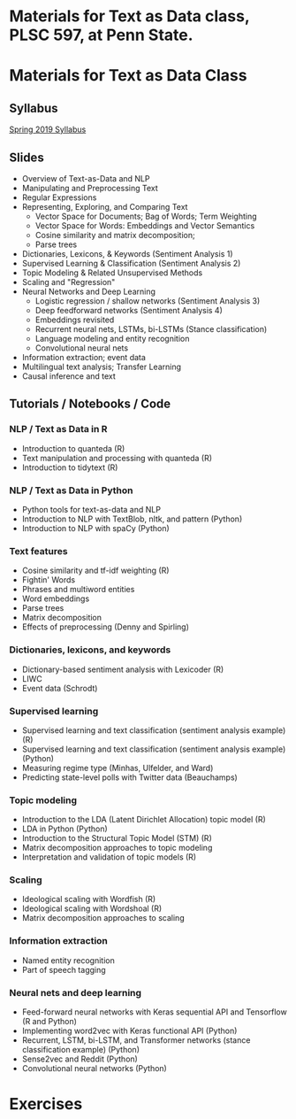 # Materials for Text as Data class, PLSC 597, at Penn State.

# Materials for Text as Data Class

## Syllabus

[Spring 2019 Syllabus](https://burtmonroe.github.io/TextAsDataCourse/TADASyllabus-Spring2019.pdf)

## Slides
 * Overview of Text-as-Data and NLP
 * Manipulating and Preprocessing Text
 * Regular Expressions
 * Representing, Exploring, and Comparing Text
     * Vector Space for Documents; Bag of Words; Term Weighting
     * Vector Space for Words: Embeddings and Vector Semantics
     * Cosine similarity and matrix decomposition;
     * Parse trees
 * Dictionaries, Lexicons, & Keywords (Sentiment Analysis 1)
 * Supervised Learning & Classification (Sentiment Analysis 2)
 * Topic Modeling & Related Unsupervised Methods
 * Scaling and "Regression"
 * Neural Networks and Deep Learning
     * Logistic regression / shallow networks (Sentiment Analysis 3)
     * Deep feedforward networks (Sentiment Analysis 4)
     * Embeddings revisited
     * Recurrent neural nets, LSTMs, bi-LSTMs (Stance classification)
     * Language modeling and entity recognition
     * Convolutional neural nets
 * Information extraction; event data
 * Multilingual text analysis; Transfer Learning
 * Causal inference and text
  

## Tutorials / Notebooks / Code

### NLP / Text as Data in R

 * Introduction to quanteda (R)
 * Text manipulation and processing with quanteda (R)
 * Introduction to tidytext (R)
 
### NLP / Text as Data in Python
  * Python tools for text-as-data and NLP
  * Introduction to NLP with TextBlob, nltk, and pattern (Python)
  * Introduction to NLP with spaCy (Python)
  
### Text features
  * Cosine similarity and tf-idf weighting (R)
  * Fightin' Words 
  * Phrases and multiword entities
  * Word embeddings
  * Parse trees
  * Matrix decomposition
  * Effects of preprocessing (Denny and Spirling)
  
### Dictionaries, lexicons, and keywords
  * Dictionary-based sentiment analysis with Lexicoder (R)
  * LIWC
  * Event data (Schrodt)
  
### Supervised learning
  * Supervised learning and text classification (sentiment analysis example) (R)
  * Supervised learning and text classification (sentiment analysis example) (Python)
  * Measuring regime type (Minhas, Ulfelder, and Ward)
  * Predicting state-level polls with Twitter data (Beauchamps)
  
### Topic modeling
  * Introduction to the LDA (Latent Dirichlet Allocation) topic model (R)
  * LDA in Python (Python)
  * Introduction to the Structural Topic Model (STM) (R)
  * Matrix decomposition approaches to topic modeling
  * Interpretation and validation of topic models (R)

### Scaling
  * Ideological scaling with Wordfish (R)
  * Ideological scaling with Wordshoal (R)
  * Matrix decomposition approaches to scaling
  
### Information extraction
  * Named entity recognition
  * Part of speech tagging
  
### Neural nets and deep learning
  * Feed-forward neural networks with Keras sequential API and Tensorflow (R and Python)
  * Implementing word2vec with Keras functional API (Python)
  * Recurrent, LSTM, bi-LSTM, and Transformer networks (stance classification example) (Python)
  * Sense2vec and Reddit (Python)
  * Convolutional neural networks (Python)

# Exercises

